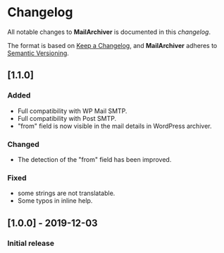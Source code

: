 # Changelog
All notable changes to **MailArchiver** is documented in this *changelog*.

The format is based on [Keep a Changelog](https://keepachangelog.com/en/1.0.0/), and **MailArchiver** adheres to [Semantic Versioning](https://semver.org/spec/v2.0.0.html).

## [1.1.0]
### Added
- Full compatibility with WP Mail SMTP.
- Full compatibility with Post SMTP.
- "from" field is now visible in the mail details in WordPress archiver.
### Changed
- The detection of the "from" field has been improved.
### Fixed
- some strings are not translatable.
- Some typos in inline help. 

## [1.0.0] - 2019-12-03
### Initial release
